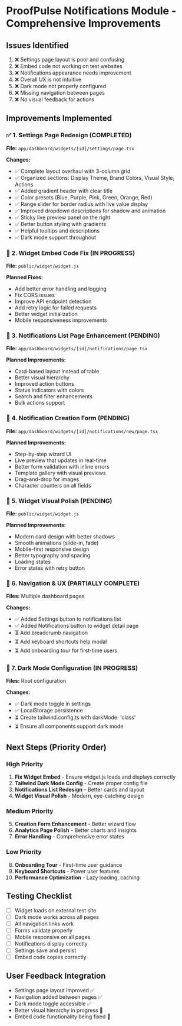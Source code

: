 # ProofPulse Notifications Module - Comprehensive Improvements

## Issues Identified
1. ❌ Settings page layout is poor and confusing
2. ❌ Embed code not working on test websites
3. ❌ Notifications appearance needs improvement
4. ❌ Overall UX is not intuitive
5. ❌ Dark mode not properly configured
6. ❌ Missing navigation between pages
7. ❌ No visual feedback for actions

## Improvements Implemented

### ✅ 1. Settings Page Redesign (COMPLETED)
**File:** `app/dashboard/widgets/[id]/settings/page.tsx`

**Changes:**
- ✅ Complete layout overhaul with 3-column grid
- ✅ Organized sections: Display Theme, Brand Colors, Visual Style, Actions
- ✅ Added gradient header with clear title
- ✅ Color presets (Blue, Purple, Pink, Green, Orange, Red)
- ✅ Range slider for border radius with live value display
- ✅ Improved dropdown descriptions for shadow and animation
- ✅ Sticky live preview panel on the right
- ✅ Better button styling with gradients
- ✅ Helpful tooltips and descriptions
- ✅ Dark mode support throughout

### 🔄 2. Widget Embed Code Fix (IN PROGRESS)
**File:** `public/widget/widget.js`

**Planned Fixes:**
- Add better error handling and logging
- Fix CORS issues
- Improve API endpoint detection
- Add retry logic for failed requests
- Better widget initialization
- Mobile responsiveness improvements

### 🔄 3. Notifications List Page Enhancement (PENDING)
**File:** `app/dashboard/widgets/[id]/notifications/page.tsx`

**Planned Improvements:**
- Card-based layout instead of table
- Better visual hierarchy
- Improved action buttons
- Status indicators with colors
- Search and filter enhancements
- Bulk actions support

### 🔄 4. Notification Creation Form (PENDING)
**File:** `app/dashboard/widgets/[id]/notifications/new/page.tsx`

**Planned Improvements:**
- Step-by-step wizard UI
- Live preview that updates in real-time
- Better form validation with inline errors
- Template gallery with visual previews
- Drag-and-drop for images
- Character counters on all fields

### 🔄 5. Widget Visual Polish (PENDING)
**File:** `public/widget/widget.js`

**Planned Improvements:**
- Modern card design with better shadows
- Smooth animations (slide-in, fade)
- Mobile-first responsive design
- Better typography and spacing
- Loading states
- Error states with retry button

### 🔄 6. Navigation & UX (PARTIALLY COMPLETE)
**Files:** Multiple dashboard pages

**Changes:**
- ✅ Added Settings button to notifications list
- ✅ Added Notifications button to widget detail page
- ⏳ Add breadcrumb navigation
- ⏳ Add keyboard shortcuts help modal
- ⏳ Add onboarding tour for first-time users

### 🔄 7. Dark Mode Configuration (IN PROGRESS)
**Files:** Root configuration

**Changes:**
- ✅ Dark mode toggle in settings
- ✅ LocalStorage persistence
- ⏳ Create tailwind.config.ts with darkMode: 'class'
- ⏳ Ensure all components support dark mode

## Next Steps (Priority Order)

### High Priority
1. **Fix Widget Embed** - Ensure widget.js loads and displays correctly
2. **Tailwind Dark Mode Config** - Create proper config file
3. **Notifications List Redesign** - Better cards and layout
4. **Widget Visual Polish** - Modern, eye-catching design

### Medium Priority
5. **Creation Form Enhancement** - Better wizard flow
6. **Analytics Page Polish** - Better charts and insights
7. **Error Handling** - Comprehensive error states

### Low Priority
8. **Onboarding Tour** - First-time user guidance
9. **Keyboard Shortcuts** - Power user features
10. **Performance Optimization** - Lazy loading, caching

## Testing Checklist
- [ ] Widget loads on external test site
- [ ] Dark mode works across all pages
- [ ] All navigation links work
- [ ] Forms validate properly
- [ ] Mobile responsive on all pages
- [ ] Notifications display correctly
- [ ] Settings save and persist
- [ ] Embed code copies correctly

## User Feedback Integration
- Settings page layout improved ✅
- Navigation added between pages ✅
- Dark mode toggle accessible ✅
- Better visual hierarchy in progress 🔄
- Embed code functionality being fixed 🔄
